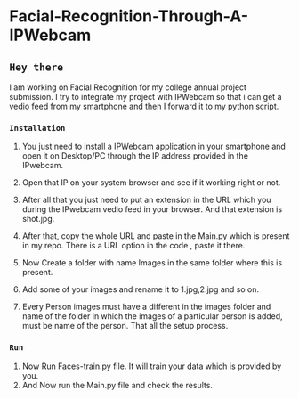 # Facial-Recognition-Through-A-IPWebcam
## `Hey there` 

I am working on Facial Recognition for my college annual project submission. I try to integrate my project with IPWebcam so that i can get a vedio feed from my smartphone and then I forward it to my python script.<br>

### `Installation`

1) You just need to install a IPWebcam application in your smartphone and open it on Desktop/PC through the IP address provided in the IPwebcam.<br>

2) Open that IP on your system browser and see if it working right or not.<br>
3) After all that you just need to put an extension in the URL which you during the IPwebcam vedio feed in your browser. And that extension is shot.jpg.<br>
4) After that, copy the whole URL and paste in the Main.py which is present in my repo. There is a URL option in the code , paste it there.<br>
5) Now Create a folder with name Images in the same folder where this is present.<br>
6) Add some of your images and rename it to 1.jpg,2.jpg and so on.<br>
7) Every Person images must have a different in the images folder and name of the folder in which the images of a particular person is added, must be name of the person.
That all the setup process.<br>

### `Run`
1) Now Run Faces-train.py file. It will train your data which is provided by you.<br>
2) And Now run the Main.py file and check the results.<br>
